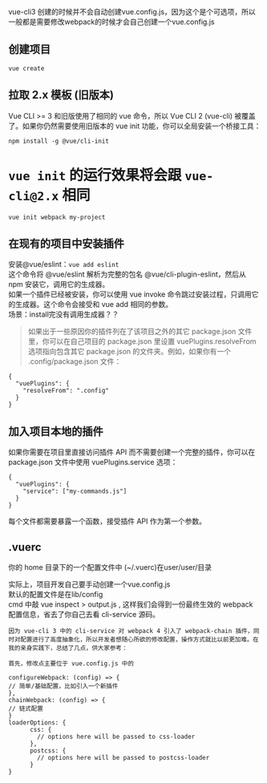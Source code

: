 vue-cli3 创建的时候并不会自动创建vue.config.js，因为这个是个可选项，所以一般都是需要修改webpack的时候才会自己创建一个vue.config.js
## 创建项目
`vue create`

## 拉取 2.x 模板 (旧版本) 
Vue CLI >= 3 和旧版使用了相同的 vue 命令，所以 Vue CLI 2 (vue-cli) 被覆盖了。如果你仍然需要使用旧版本的 vue init 功能，你可以全局安装一个桥接工具：

`npm install -g @vue/cli-init`
# `vue init` 的运行效果将会跟 `vue-cli@2.x` 相同
`vue init webpack my-project`

## 在现有的项目中安装插件
安装@vue/eslint：`vue add eslint`  
这个命令将 @vue/eslint 解析为完整的包名 @vue/cli-plugin-eslint，然后从 npm 安装它，调用它的生成器。    
如果一个插件已经被安装，你可以使用 vue invoke 命令跳过安装过程，只调用它的生成器。这个命令会接受和 vue add 相同的参数。  
场景：install完没有调用生成器？？  

> 如果出于一些原因你的插件列在了该项目之外的其它 package.json 文件里，你可以在自己项目的 package.json 里设置 vuePlugins.resolveFrom 选项指向包含其它 package.json 的文件夹。例如，如果你有一个 .config/package.json 文件：
```
{
  "vuePlugins": {
    "resolveFrom": ".config"
  }
}

```

## 加入项目本地的插件
如果你需要在项目里直接访问插件 API 而不需要创建一个完整的插件，你可以在 package.json 文件中使用 vuePlugins.service 选项：
```
{
  "vuePlugins": {
    "service": ["my-commands.js"]
  }
}
```
每个文件都需要暴露一个函数，接受插件 API 作为第一个参数。
## .vuerc
你的 home 目录下的一个配置文件中 (~/.vuerc)在user/user/目录

实际上，项目开发自己要手动创建一个vue.config.js  
默认的配置文件是在lib/config  
cmd 中敲 vue inspect > output.js , 这样我们会得到一份最终生效的 webpack 配置信息，省去了你自己去看 cli-service 源码。  

```
因为 vue-cli 3 中的 cli-service 对 webpack 4 引入了 webpack-chain 插件，同时对配置进行了高度抽象化，所以开发者想随心所欲的修改配置，操作方式就比以前更加难。在我的亲身实践下，总结了几点，供大家参考：

首先，修改点主要位于 vue.config.js 中的

configureWebpack: (config) => {
// 简单/基础配置，比如引入一个新插件
},
chainWebpack: (config) => {
// 链式配置
}
loaderOptions: {
      css: {
        // options here will be passed to css-loader
      },
      postcss: {
        // options here will be passed to postcss-loader
      }
}
```
